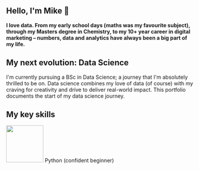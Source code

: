 ## Hello, I'm Mike 👋
**I love data. From my early school days (maths was my favourite subject), through my Masters degree in Chemistry, to my 10+ year career in digital marketing – numbers, data and analytics have always been a big part of my life.**

## My next evolution: Data Science
I'm currently pursuing a BSc in Data Science; a journey that I'm absolutely thrilled to be on. Data science combines my love of data (of course) with my craving for creativity and drive to deliver real-world impact. This portfolio documents the start of my data science journey.

## My key skills
<img src="https://upload.wikimedia.org/wikipedia/commons/c/c3/Python-logo-notext.svg" width="100"> Python (confident beginner)

